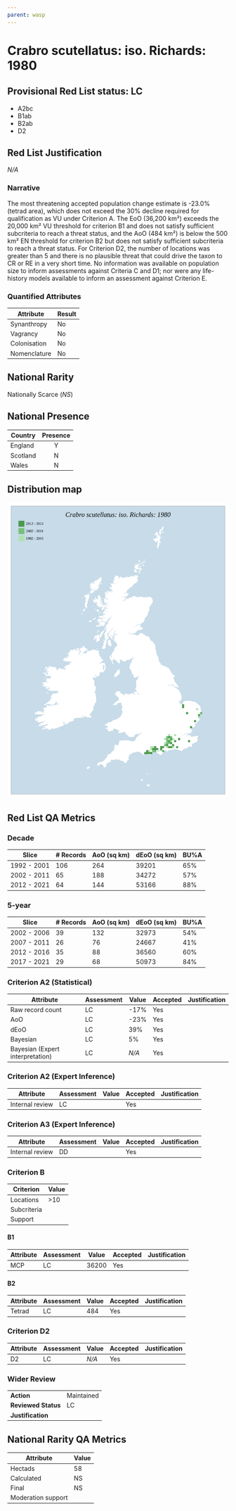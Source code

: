 ```yaml
---
parent: wasp
---
```


# Crabro scutellatus: iso. Richards: 1980

## Provisional Red List status: LC
- A2bc
- B1ab
- B2ab
- D2

## Red List Justification
*N/A*

### Narrative


The most threatening accepted population change estimate is -23.0% (tetrad area), which does not exceed the 30% decline required for qualification as VU under Criterion A. The EoO (36,200 km²) exceeds the 20,000 km² VU threshold for criterion B1 and does not satisfy sufficient subcriteria to reach a threat status, and the AoO (484 km²) is below the 500 km² EN threshold for criterion B2 but does not satisfy sufficient subcriteria to reach a threat status. For Criterion D2, the number of locations was greater than 5 and there is no plausible threat that could drive the taxon to CR or RE in a very short time. No information was available on population size to inform assessments against Criteria C and D1; nor were any life-history models available to inform an assessment against Criterion E.

### Quantified Attributes
|Attribute|Result|
|---|---|
|Synanthropy|No|
|Vagrancy|No|
|Colonisation|No|
|Nomenclature|No|


## National Rarity
Nationally Scarce (*NS*)

## National Presence
|Country|Presence
|---|:-:|
|England|Y|
|Scotland|N|
|Wales|N|


## Distribution map
![](../map/369.svg)

## Red List QA Metrics
### Decade
| Slice | # Records | AoO (sq km) | dEoO (sq km) |BU%A |
|---|---|---|---|---|
|1992 - 2001|106|264|39201|65%|
|2002 - 2011|65|188|34272|57%|
|2012 - 2021|64|144|53166|88%|

### 5-year
| Slice | # Records | AoO (sq km) | dEoO (sq km) |BU%A |
|---|---|---|---|---|
|2002 - 2006|39|132|32973|54%|
|2007 - 2011|26|76|24667|41%|
|2012 - 2016|35|88|36560|60%|
|2017 - 2021|29|68|50973|84%|

### Criterion A2 (Statistical)
|Attribute|Assessment|Value|Accepted|Justification
|---|---|---|---|---|
|Raw record count|LC|-17%|Yes||
|AoO|LC|-23%|Yes||
|dEoO|LC|39%|Yes||
|Bayesian|LC|5%|Yes||
|Bayesian (Expert interpretation)|LC|*N/A*|Yes||

### Criterion A2 (Expert Inference)
|Attribute|Assessment|Value|Accepted|Justification
|---|---|---|---|---|
|Internal review|LC||Yes||

### Criterion A3 (Expert Inference)
|Attribute|Assessment|Value|Accepted|Justification
|---|---|---|---|---|
|Internal review|DD||Yes||

### Criterion B
|Criterion| Value|
|---|---|
|Locations|>10|
|Subcriteria||
|Support||

#### B1
|Attribute|Assessment|Value|Accepted|Justification
|---|---|---|---|---|
|MCP|LC|36200|Yes||

#### B2
|Attribute|Assessment|Value|Accepted|Justification
|---|---|---|---|---|
|Tetrad|LC|484|Yes||

### Criterion D2
|Attribute|Assessment|Value|Accepted|Justification
|---|---|---|---|---|
|D2|LC|*N/A*|Yes||

### Wider Review
|  |  |
|---|---|
|**Action**|Maintained|
|**Reviewed Status**|LC|
|**Justification**||

## National Rarity QA Metrics
|Attribute|Value|
|---|---|
|Hectads|58|
|Calculated|NS|
|Final|NS|
|Moderation support||
